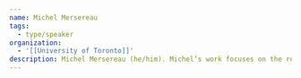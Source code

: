 ```yaml
---
name: Michel Mersereau
tags:
  - type/speaker
organization:
  - '[[University of Toronto]]'
description: Michel Mersereau (he/him). Michel’s work focuses on the role of the internet in facilitating the delivery of public and essential services, and the broader civic policy implications emerging from social-technological interdependencies. He’s also a sessional instructor at the University of Toronto’s iSchool.
---
```

